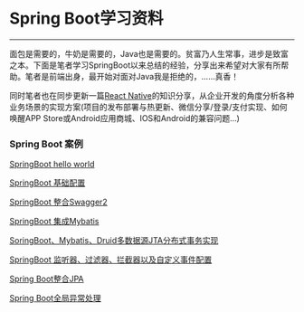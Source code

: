# Spring Boot学习资料
****
面包是需要的，牛奶是需要的，Java也是需要的。贫富乃人生常事，进步是致富之本。下面是笔者学习SpringBoot以来总结的经验，分享出来希望对大家有所帮助。笔者是前端出身，最开始对面对Java我是拒绝的，......真香！

同时笔者也在同步更新一篇[React Native](https://github.com/zhuqitao/react-native-example)的知识分享，从企业开发的角度分析各种业务场景的实现方案(项目的发布部署与热更新、微信分享/登录/支付实现、如何唤醒APP Store或Android应用商城、IOS和Android的兼容问题...)

### Spring Boot 案例
[SpringBoot hello world](https://github.com/zhuqitao/spring-boot-examples/tree/master/springboot-hello-world)

[SpringBoot 基础配置](https://github.com/zhuqitao/spring-boot-examples/tree/master/springboot-base-config)

[SpringBoot 整合Swagger2](https://github.com/zhuqitao/spring-boot-examples/tree/master/springboot-swagger)

[SpringBoot 集成Mybatis](https://github.com/zhuqitao/spring-boot-examples/tree/master/springboot-mybatis)

[SoringBoot、Mybatis、Druid多数据源JTA分布式事务实现](https://github.com/zhuqitao/spring-boot-examples/tree/master/springboot-mybatis-druid-jta)

[SpringBoot 监听器、过滤器、拦截器以及自定义事件配置](https://github.com/zhuqitao/spring-boot-examples/tree/master/springboot-listener-filter-interceptor)

[Spring Boot整合JPA](https://github.com/zhuqitao/spring-boot-examples/tree/master/springboot-jpa)

[Spring Boot全局异常处理](https://github.com/zhuqitao/spring-boot-examples/tree/master/springboot-exception)